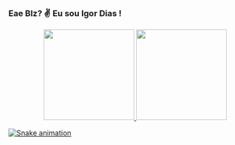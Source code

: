 ### Eae Blz? ✌  Eu sou Igor Dias !

<!--
**Igor-DCJ/Igor-DCJ** is a ✨ _special_ ✨ repository because its `README.md` (this file) appears on your GitHub profile.

Here are some ideas to get you started:
✌
- 🔭 I’m currently working on ...
- 🌱 I’m currently learning ...
- 👯 I’m looking to collaborate on ...
- 🤔 I’m looking for help with ...
- 💬 Ask me about ...
- 📫 How to reach me: ...
- 😄 Pronouns: ...
- ⚡ Fun fact: ...
-->
<div align="center">
  <a href="https://github.com/Igor-DCJ">
  <img height="180em" src="https://github-readme-stats.vercel.app/api?username=Igor-DCJ&show_icons=true&theme=dracula&include_all_commits=true&count_private=true"/>
  <img height="180em" src="https://github-readme-stats.vercel.app/api/top-langs/?username=Igor-DCJ&layout=compact&langs_count=7&theme=dracula"/>
</div>

   ![Snake animation](https://github.com/Igor-DCJ/Igor-DCJ/blob/output/github-contribution-grid-main.svg)
 
